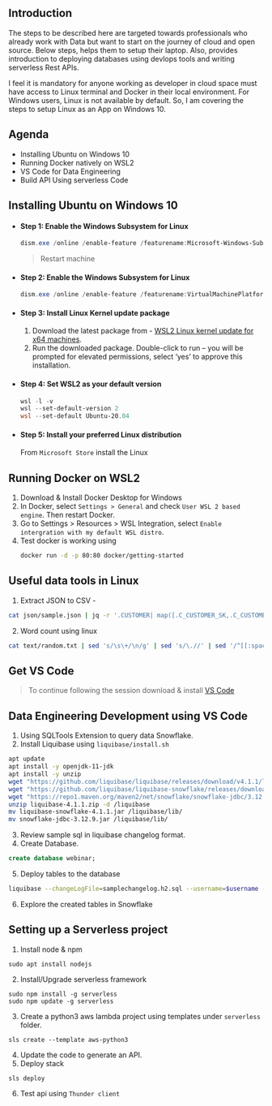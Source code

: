 ## **Introduction**

The steps to be described here are targeted towards professionals who already work with Data but want to start on the journey of cloud and open source. Below steps, helps them to setup their laptop. Also, provides introduction to deploying databases using devlops tools and writing serverless Rest APIs.

I feel it is mandatory for anyone working as developer in cloud space must have access to Linux terminal and Docker in their local environment. For Windows users, Linux is not available by default. So, I am covering the steps to setup Linux as an App on Windows 10.

## **Agenda**

- Installing Ubuntu on Windows 10
- Running Docker natively on WSL2
- VS Code for Data Engineering
- Build API Using serverless Code


## **Installing Ubuntu on Windows 10**

- #### **Step 1: Enable the Windows Subsystem for Linux**

    ``` PowerShell
    dism.exe /online /enable-feature /featurename:Microsoft-Windows-Subsystem-Linux /all /norestart
    ```
    > Restart machine

- #### **Step 2: Enable the Windows Subsystem for Linux**

    ```PowerShell
    dism.exe /online /enable-feature /featurename:VirtualMachinePlatform /all /norestart
    ```

- #### **Step 3: Install Linux Kernel update package**
    1. Download the latest package from - [WSL2 Linux kernel update for x64 machines](https://wslstorestorage.blob.core.windows.net/wslblob/wsl_update_x64.msi).
    2. Run the downloaded package. Double-click to run – you will be prompted for elevated permissions, select ‘yes’ to approve this installation.

- #### Step 4: Set WSL2 as your default version
    ```PowerShell
    wsl -l -v
    wsl --set-default-version 2
    wsl --set-default Ubuntu-20.04
    ```

- #### Step 5: Install your preferred Linux distribution
    From `Microsoft Store` install the Linux

## **Running Docker on WSL2**
    
1. Download & Install Docker Desktop for Windows
2. In Docker, select `Settings > General` and check `User WSL 2 based engine`. Then restart Docker.
3. Go to Settings > Resources > WSL Integration, select `Enable intergration with my default WSL distro`.
4. Test docker is working using 
    ```bash
    docker run -d -p 80:80 docker/getting-started
    ```

## **Useful data tools in Linux**
1. Extract JSON to CSV - 
```bash
cat json/sample.json | jq -r '.CUSTOMER| map([.C_CUSTOMER_SK,.C_CUSTOMER_ID,.C_CURRENT_CDEMO_SK,.C_CURRENT_HDEMO_SK,.C_CURRENT_ADDR_SK,.C_FIRST_SHIPTO_DATE_SK,.C_FIRST_SALES_DATE_SK,.C_SALUTATION,.C_FIRST_NAME,.C_LAST_NAME,.C_PREFERRED_CUST_FLAG,.C_BIRTH_DAY,.C_BIRTH_MONTH,.C_BIRTH_YEAR,.C_BIRTH_COUNTRY,.C_LOGIN,.C_EMAIL_ADDRESS,.C_LAST_REVIEW_DATE]| join(", "))| join("\n")'
```
2. Word count using linux 
```bash
cat text/random.txt | sed 's/\s\+/\n/g' | sed 's/\.//' | sed '/^[[:space:]]*$/d' | sort | uniq -c | sort -rh | head
```

## **Get VS Code**

> To continue following the session download & install [VS Code](https://code.visualstudio.com/Download)

## **Data Engineering Development using VS Code**
1. Using SQLTools Extension to query data Snowflake.
2. Install Liquibase using `liquibase/install.sh`
```bash
apt update
apt install -y openjdk-11-jdk
apt install -y unzip
wget "https://github.com/liquibase/liquibase/releases/download/v4.1.1/liquibase-4.1.1.zip"
wget "https://github.com/liquibase/liquibase-snowflake/releases/download/liquibase-snowflake-4.1.1/liquibase-snowflake-4.1.1.jar"
wget "https://repo1.maven.org/maven2/net/snowflake/snowflake-jdbc/3.12.9/snowflake-jdbc-3.12.9.jar"
unzip liquibase-4.1.1.zip -d /liquibase
mv liquibase-snowflake-4.1.1.jar /liquibase/lib/
mv snowflake-jdbc-3.12.9.jar /liquibase/lib/
```
3. Review sample sql in liquibase changelog format.
4. Create Database.
```sql
create database webinar;
```
5. Deploy tables to the database
```bash
liquibase --changeLogFile=samplechangelog.h2.sql --username=$username --password=$password --url="""jdbc:snowflake://$account.ap-southeast-2.snowflakecomputing.com/?db=webinar&schema=public""" update
```
6. Explore the created tables in Snowflake

## **Setting up a Serverless project**
1. Install node & npm
```
sudo apt install nodejs
```
2. Install/Upgrade serverless framework
```
sudo npm install -g serverless
sudo npm update -g serverless
```
3. Create a python3 aws lambda project using templates under `serverless` folder.
```
sls create --template aws-python3
``` 
4. Update the code to generate an API.
5. Deploy stack
```
sls deploy
```
6. Test api using `Thunder client`